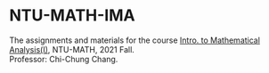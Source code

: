 # NTU-MATH-IMA

The assignments and materials for the course [Intro. to Mathematical Analysis(I)](https://nol.ntu.edu.tw/nol/coursesearch/print_table.php?course_id=323%20U2030&class=&dpt_code=3230&ser_no=50451&semester=110-1&lang=CH),
NTU-MATH, 2021 Fall.
<br />
Professor: Chi-Chung Chang.
